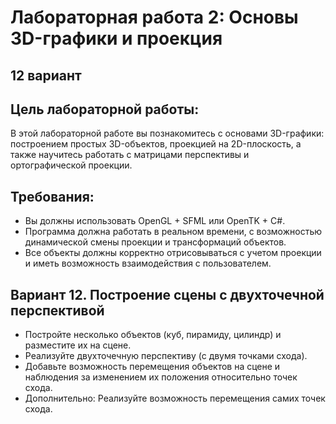 # Лабораторная работа 2: Основы 3D-графики и проекция
## **12 вариант**

## Цель лабораторной работы:

В этой лабораторной работе вы познакомитесь с основами 3D-графики: построением простых 3D-объектов, проекцией на 2D-плоскость, а также научитесь работать с матрицами перспективы и ортографической проекции.

## Требования:
- Вы должны использовать OpenGL + SFML или OpenTK + C#.
- Программа должна работать в реальном времени, с возможностью динамической смены проекции и трансформаций объектов.
- Все объекты должны корректно отрисовываться с учетом проекции и иметь возможность взаимодействия с пользователем.

## Вариант 12. Построение сцены с двухточечной перспективой
- Постройте несколько объектов (куб, пирамиду, цилиндр) и разместите их на сцене.
- Реализуйте двухточечную перспективу (с двумя точками схода).
- Добавьте возможность перемещения объектов на сцене и наблюдения за изменением их положения относительно точек схода.
- Дополнительно: Реализуйте возможность перемещения самих точек схода.
